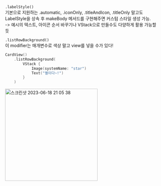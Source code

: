 `.labelStyle()`  
기본으로 지원하는 .automatic, .iconOnly, .titleAndIcon, .titleOnly 말고도 LabelStyle을 상속 후 makeBody 메서드를 구현해주면 커스텀 스타일 생성 가능.  
-> 예시의 텍스트, 아이콘 순서 바꾸기나 VStack으로 만들수도 다양하게 활용 가능할 듯

`.listRowBackground()`  
이 modifier는 매개변수로 색상 말고 view를 넣을 수가 있다!
```Swift
CardView()
    .listRowBackground(
        VStack {
            Image(systemName: "star")
            Text("별이다~!")
        }
    )
```
<img width="301" alt="스크린샷 2023-06-18 21 05 38" src="https://github.com/myssun0325/Smash_SwiftUITutorial/assets/41609708/efc9520c-d315-4083-88c9-c68e43f900e4">


